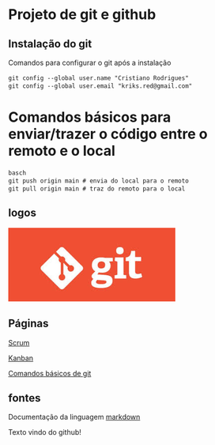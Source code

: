 # Projeto de git e github

## Instalação do git

Comandos para configurar o git após a instalação

```
git config --global user.name "Cristiano Rodrigues"
git config --global user.email "kriks.red@gmail.com"
```
# Comandos básicos para enviar/trazer o código entre o remoto e o local

```
basch
git push origin main # envia do local para o remoto
git pull origin main # traz do remoto para o local
```
## logos
![Git](imagens/git.jpg)

## Páginas
[Scrum](scrum.md)

[Kanban](kanban.md)

[Comandos básicos de git](comandos_basicos.md)

## fontes
Documentação da linguagem [markdown](https://docs.github.com/pt/get-started/writing-on-github/getting-started-with-writing-and-formatting-on-github/basic-writing-and-formatting-syntax)

Texto vindo do github!
